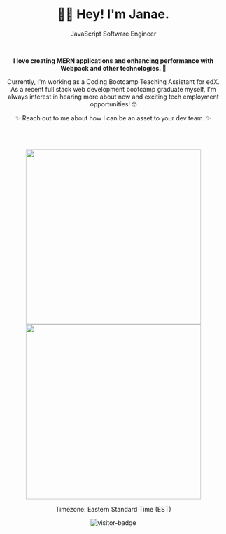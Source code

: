 <h1 align="center" >👋🏾 Hey! I'm Janae.</h1>

<p align="center">JavaScript Software Engineer</p>
<br/>

**<p align="center">I love creating MERN applications and enhancing performance with Webpack and other technologies. 🤩</p>**

<p align="center">Currently, I'm working as a Coding Bootcamp Teaching Assistant for edX. As a recent full stack web development bootcamp graduate myself, I'm always interest in hearing more about new and exciting tech employment opportunities! 🤓</p>

<p align="center">✨ Reach out to me about how I can be an asset to your dev team. ✨</p>
<br />
<br/>

<p align="center">
  <img src="https://github-readme-stats.vercel.app/api?username=gitJanaeW&theme=radical&show_icons=true" width="400"/>
  
  <img src="https://github-readme-stats.vercel.app/api/top-langs/?username=gitJanaeW&layout=compact&theme=radical" width="400" />
</p>

<p align="center">Timezone: Eastern Standard Time (EST)</p>
<p align="center"><img src="https://visitor-badge.glitch.me/badge?page_id=gitJanaeW.gitJanaeW" alt="visitor-badge" /></p>



<!---
gitJanaeW/gitJanaeW is a ✨ special ✨ repository because its `README.md` (this file) appears on your GitHub profile.
You can click the Preview link to take a look at your changes.
--->
